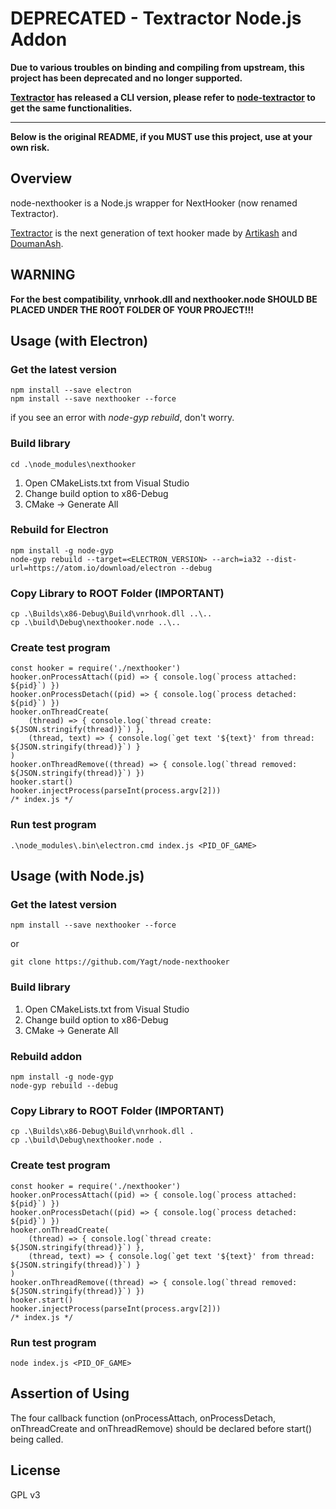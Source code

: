 # DEPRECATED - Textractor Node.js Addon

**Due to various troubles on binding and compiling from upstream, this project has been deprecated and no longer supported.**

**[Textractor](https://github.com/Artikash/Textractor) has released a CLI version, please refer to [node-textractor](https://github.com/tinyAdapter/node-textractor) to get the same functionalities.**

---

**Below is the original README, if you MUST use this project, use at your own risk.**

## Overview

node-nexthooker is a Node.js wrapper for NextHooker (now renamed Textractor).

[Textractor](https://github.com/Artikash/Textractor) is the next generation of text hooker made by [Artikash](https://github.com/Artikash/) and [DoumanAsh](https://github.com/DoumanAsh/).

## **WARNING**

**For the best compatibility, vnrhook.dll and nexthooker.node SHOULD BE PLACED UNDER THE ROOT FOLDER OF YOUR PROJECT!!!**

## Usage (with Electron)

### Get the latest version

    npm install --save electron
    npm install --save nexthooker --force

if you see an error with _node-gyp rebuild_, don't worry.

### Build library

    cd .\node_modules\nexthooker

1. Open CMakeLists.txt from Visual Studio
2. Change build option to x86-Debug
3. CMake -> Generate All

### Rebuild for Electron

    npm install -g node-gyp
    node-gyp rebuild --target=<ELECTRON_VERSION> --arch=ia32 --dist-url=https://atom.io/download/electron --debug

### Copy Library to ROOT Folder (IMPORTANT)

    cp .\Builds\x86-Debug\Build\vnrhook.dll ..\..
    cp .\build\Debug\nexthooker.node ..\..

### Create test program

    const hooker = require('./nexthooker')
    hooker.onProcessAttach((pid) => { console.log(`process attached: ${pid}`) })
    hooker.onProcessDetach((pid) => { console.log(`process detached: ${pid}`) })
    hooker.onThreadCreate(
        (thread) => { console.log(`thread create: ${JSON.stringify(thread)}`) },
        (thread, text) => { console.log(`get text '${text}' from thread: ${JSON.stringify(thread)}`) }
    )
    hooker.onThreadRemove((thread) => { console.log(`thread removed: ${JSON.stringify(thread)}`) })
    hooker.start()
    hooker.injectProcess(parseInt(process.argv[2]))
    /* index.js */

### Run test program

    .\node_modules\.bin\electron.cmd index.js <PID_OF_GAME>

## Usage (with Node.js)

### Get the latest version

    npm install --save nexthooker --force

or

    git clone https://github.com/Yagt/node-nexthooker

### Build library

1. Open CMakeLists.txt from Visual Studio
2. Change build option to x86-Debug
3. CMake -> Generate All

### Rebuild addon

    npm install -g node-gyp
    node-gyp rebuild --debug

### Copy Library to ROOT Folder (IMPORTANT)

    cp .\Builds\x86-Debug\Build\vnrhook.dll .
    cp .\build\Debug\nexthooker.node .

### Create test program

    const hooker = require('./nexthooker')
    hooker.onProcessAttach((pid) => { console.log(`process attached: ${pid}`) })
    hooker.onProcessDetach((pid) => { console.log(`process detached: ${pid}`) })
    hooker.onThreadCreate(
        (thread) => { console.log(`thread create: ${JSON.stringify(thread)}`) },
        (thread, text) => { console.log(`get text '${text}' from thread: ${JSON.stringify(thread)}`) }
    )
    hooker.onThreadRemove((thread) => { console.log(`thread removed: ${JSON.stringify(thread)}`) })
    hooker.start()
    hooker.injectProcess(parseInt(process.argv[2]))
    /* index.js */

### Run test program

    node index.js <PID_OF_GAME>

## Assertion of Using

The four callback function (onProcessAttach, onProcessDetach, onThreadCreate and onThreadRemove) should be declared before start() being called.

## License

GPL v3
